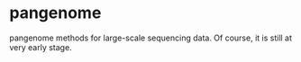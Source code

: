 # pangenome
pangenome methods for large-scale sequencing data. Of course, it is still at very early stage.
